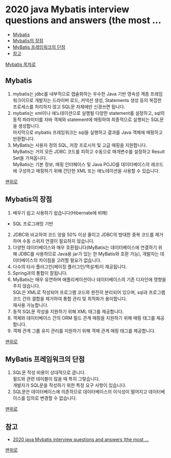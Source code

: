 # 2020 java Mybatis interview questions and answers (the most ...
* [Mybatis](#mybatis)
* [Mybatis의 장점](#mybatis의-장점)
* [MyBatis 프레임워크의 단점](#mybatis-프레임워크의-단점)
* [참고](#참고)

[Mybatis 목차로](https://github.com/smpark1020/tech-interview/tree/master/Mybatis#mybatis)

## Mybatis
1. mybatis는 jdbc를 내부적으로 캡슐화하는 우수한 Java 기반 영속성 계층 프레임워크이므로 개발자는 드라이버 로드, 커넥션 생성, Statements 생성 등의 복잡한 프로세스를 처리하지 않고 SQL문 자체에만 신경쓰면 됩니다.   
2. mybatis는 xml이나 애노테이션으로 실행될 다양한 statement를 설정하고, sql의 동적 파라미터를 자바 객체와 statement에 매핑하여 최종적으로 실행되는 SQL문을 생성합니다.      
마지막으로 mybatis 프레임워크는 sql을 실행하고 결과를 Java 객체에 매핑하고 반환합니다.   
3. MyBatis는 사용자 정의 SQL, 저장 프로시저 및 고급 매핑을 지원합니다.    
MyBatis는 거의 모든 JDBC 코드를 피하고 수동으로 매개변수를 설정하고 Result Set을 가져옵니다.    
MyBatis는 기본 정보, 매핑 인터페이스 및 Java POJO를 데이터베이스의 레코드에 구성하고 매핑하기 위해 간단한 XML 또는 애노테이션을 사용할 수 있습니다.   

[맨위로](#2020-java-mybatis-interview-questions-and-answers-the-most-)

## Mybatis의 장점
1. 배우기 쉽고 사용하기 쉽습니다(Hibernate에 비해)
  * SQL 프로그래밍 기반
2. JDBC와 비교하여 코드 양을 50% 이상 줄이고 JDBC의 방대한 중복 코드를 제거하며 수동 스위치 연결이 필요하지 않습니다.
3. 다양한 데이터베이스와 매우 호환됩니다(MyBatis는 데이터베이스에 연결하기 위해 JDBC를 사용하므로 Java용 jar가 있는 한 MyBatis와 호환 가능), 개발자는 데이터베이스의 차이점을 고려할 필요가 없습니다.   
4. 다수의 타사 플러그인(페이징 플러그인/역설계)이 제공됩니다.
5. Spring과의 통합이 잘됩니다.
6. MyBatis는 매우 유연하며 애플리케이션이나 데이터베이스의 기존 디자인에 영향을 주지 않습니다.   
SQL은 XML로 작성되어 프로그램 코드와 완전히 분리되어 있으며, sql과 프로그램 코드 간의 결합을 제거하여 통합 관리 및 최적화가 용이합니다.    
재사용 가능합니다.
7. 동적 SQL문 작성을 지원하기 위해 XML 태그를 제공합니다.
8. 객체와 데이터베이스 간의 ORM 필드 관계 매핑을 지원하기 위해 매핑 태그를 제공합니다.
9. 객체 관계 그룹 유지 관리를 지원하기 위해 객체 관계 매핑 태그를 제공합니다.

[맨위로](#2020-java-mybatis-interview-questions-and-answers-the-most-)

## MyBatis 프레임워크의 단점
1. SQL문 작성 비용이 상대적으로 큽니다.    
필드와 관련 테이블이 많을 때 특히 그렇습니다.   
개발자가 SQL문을 작성하기 위한 특정 요구 사항이 있습니다.   
2. SQL문은 데이터베이스에 의존하므로 데이터베이스의 이식성이 떨어지고 데이터베이스를 임의로 변경할 수 없습니다.

[맨위로](#2020-java-mybatis-interview-questions-and-answers-the-most-)

## 참고
* [2020 java Mybatis interview questions and answers (the most ...](https://www.programmersought.com/article/87845365114/)

[맨위로](#2020-java-mybatis-interview-questions-and-answers-the-most-)
